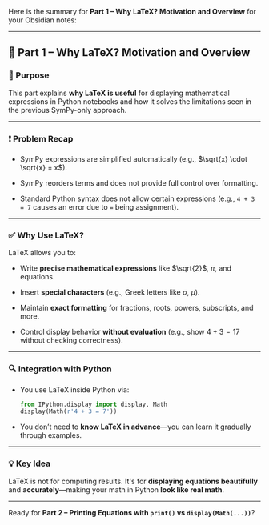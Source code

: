 Here is the summary for **Part 1 – Why LaTeX? Motivation and Overview** for your Obsidian notes:

---

## 🧩 Part 1 – Why LaTeX? Motivation and Overview

### 📌 Purpose

This part explains **why LaTeX is useful** for displaying mathematical expressions in Python notebooks and how it solves the limitations seen in the previous SymPy-only approach.

---

### ❗ Problem Recap

- SymPy expressions are simplified automatically (e.g., $\sqrt{x} \cdot \sqrt{x} = x$).
    
- SymPy reorders terms and does not provide full control over formatting.
    
- Standard Python syntax does not allow certain expressions (e.g., `4 + 3 = 7` causes an error due to `=` being assignment).
    

---

### ✅ Why Use LaTeX?

LaTeX allows you to:

- Write **precise mathematical expressions** like $\sqrt{2}$, $\pi$, and equations.
    
- Insert **special characters** (e.g., Greek letters like $\sigma$, $\mu$).
    
- Maintain **exact formatting** for fractions, roots, powers, subscripts, and more.
    
- Control display behavior **without evaluation** (e.g., show $4 + 3 = 17$ without checking correctness).
    

---

### 🔍 Integration with Python

- You use LaTeX inside Python via:
    
    ```python
    from IPython.display import display, Math
    display(Math(r'4 + 3 = 7'))
    ```
    
- You don’t need to **know LaTeX in advance**—you can learn it gradually through examples.
    

---

### 💡 Key Idea

LaTeX is not for computing results. It's for **displaying equations beautifully** and **accurately**—making your math in Python **look like real math**.

---

Ready for **Part 2 – Printing Equations with `print()` vs `display(Math(...))`**?